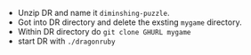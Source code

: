 - Unzip DR and name it `diminshing-puzzle`.
- Got into DR directory and delete the exsting `mygame` directory.
- Within DR directory do `git clone GHURL mygame`
- start DR with `./dragonruby`
